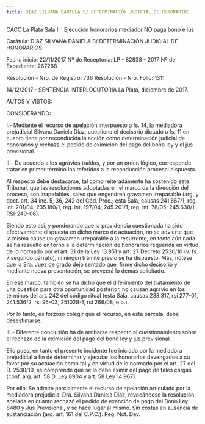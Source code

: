```yaml
---
title: DIAZ SILVANA DANIELA S/ DETERMINACIÓN JUDICIAL DE HONORARIOS
---
```

CACC La Plata Sala II : Ejecución honorarios mediador NO paga bono e ius

Carátula: DIAZ SILVANA DANIELA S/ DETERMINACIÓN JUDICIAL DE HONORARIOS

Fecha inicio: 22/11/2017 Nº de Receptoría: LP - 82838 - 2017  Nº de Expediente: 267288 

Resolución - Nro. de Registro: 736  Resolución - Nro. Folio: 1311

14/12/2017 - SENTENCIA INTERLOCUTORIA La Plata, diciembre de 2017. 

AUTOS Y VISTOS:

CONSIDERANDO:

I.- Mediante el recurso de apelación interpuesto a fs. 14, la mediadora prejudicial Silvana Daniela Díaz, cuestiona el decisorio dictado a fs. 11 en cuanto tiene por reconducida la acción como determinación judicial de honorarios y rechaza el pedido de eximición del pago del bono ley y el jus previsional. 

II.- De acuerdo a los agravios traídos, y por un orden lógico, corresponde tratar en primer término los referidos a la reconducción procesal dispuesta. 

Al respecto debe destacarse, tal como reiteradamente ha sostenido este Tribunal, que las resoluciones adoptadas en el marco de la dirección del proceso, son inapelables, salvo que engendren gravamen irreparable (arg. y doct. art. 34 inc. 5, 36, 242 del Cód. Proc.; esta Sala, causas 241.667/1, reg. int. 201/04; 235.180/1, reg. int. 197/04; 245.201/1, reg. int. 78/05; 245.638/1, RSI-249-06).

Siendo esto así, y ponderando que la providencia cuestionada ha sido efectivamente dispuesta en dicho marco de actuación, no se advierte que la misma cause un gravamen irreparable a la recurrente, en tanto aún nada se ha resuelto en torno a la determinación de honorarios requerida en virtud de lo normado por el art. 31 de la Ley 13.951 y art. 27 Decreto 2530/10 (v. fs. 7 segundo párrafo), ni ningún trámite previo se ha dispuesto. Más, nótese que la Sra. Juez de grado dejó sentado que, firme dicho decisorio y mediante nueva presentación, se proveerá lo demás solicitado. 

En ese marco, también se ha dicho que el diferimiento del tratamiento de una cuestión para otra oportunidad posterior, no causan agravio en los términos del art. 242 del código ritual (esta Sala, causas 238.317, rsi 277-01, 241.536/2, rsi 95-03, 251028-1, rsi 266/08, e.o.).

Por lo tanto, es forzoso colegir que el recurso, en esta parcela, debe desestimarse.

III.- Diferente conclusión ha de arribarse respecto al cuestionamiento sobre el rechazo de la eximición del pago del bono ley y jus previsional.

Ello pues, en tanto el presente incidente fue iniciado por la mediadora prejudicial a fin de determinar y ejecutar los honorarios devengados a su favor por su actuación como tal y en virtud de lo normado por el art. 27 del D. 2530/10, se comprende que se la debe eximir del pago de tales cargas (conf. arg. art. 58 D. Ley 8904 y art. 58 Ley 14.967).

Por ello: Se admite parcialmente el recurso de apelación articulado por la mediadora prejudicial Dra. Silvana Daniela Díaz, revocándose la resolución apelada en cuanto rechazó el pedido de exención de pago del Bono Ley 8480 y Jus Previsional, y se hace lugar al mismo. Sin costas en ausencia de sustanciación (arg. art. 161 del C.P.C.). Reg. Not. Dev.
